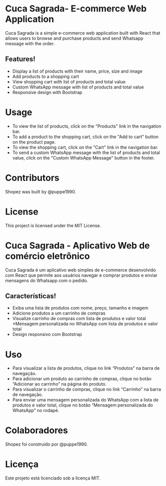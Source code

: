 # Cuca Sagrada- E-commerce Web Application
Cuca Sagrada is a simple e-commerce web application built with React that allows users to browse and purchase products and send Whatsapp message with the order.

## Features!



* Display a list of products with their name, price, size and image
* Add products to a shopping cart
* View shopping cart with list of products and total value
* Custom WhatsApp message with list of products and total value
* Responsive design with Bootstrap

# Usage
* To view the list of products, click on the "Products" link in the navigation bar.
* To add a product to the shopping cart, click on the "Add to cart" button on the product page.
* To view the shopping cart, click on the "Cart" link in the navigation bar.
* To send a custom WhatsApp message with the list of products and total value, click on the "Custom WhatsApp Message" button in the footer.
# Contributors
Shopez was built by @puppe1990.

# License
This project is licensed under the MIT License.


# Cuca Sagrada - Aplicativo Web de comércio eletrônico
Cuca Sagrada é um aplicativo web simples de e-commerce desenvolvido com React que permite aos usuários navegar e comprar produtos e enviar mensagens do Whatsapp com o pedido.

## Características!


* Exiba uma lista de produtos com nome, preço, tamanho e imagem
* Adicione produtos a um carrinho de compras
* Visualize carrinho de compras com lista de produtos e valor total
*Mensagem personalizada no WhatsApp com lista de produtos e valor total
* Design responsivo com Bootstrap

# Uso
* Para visualizar a lista de produtos, clique no link “Produtos” na barra de navegação.
* Para adicionar um produto ao carrinho de compras, clique no botão “Adicionar ao carrinho” na página do produto.
* Para visualizar o carrinho de compras, clique no link “Carrinho” na barra de navegação.
* Para enviar uma mensagem personalizada do WhatsApp com a lista de produtos e valor total, clique no botão “Mensagem personalizada do WhatsApp” no rodapé.
# Colaboradores
Shopez foi construído por @puppe1990.

# Licença
Este projeto está licenciado sob a licença MIT.
